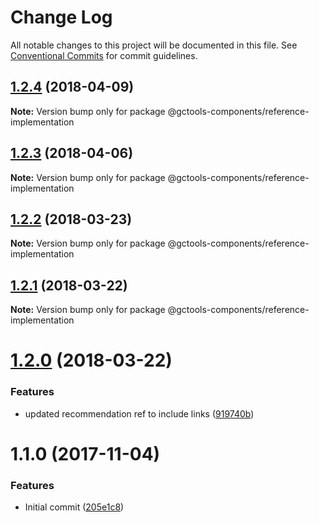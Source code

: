 # Change Log

All notable changes to this project will be documented in this file.
See [Conventional Commits](https://conventionalcommits.org) for commit guidelines.

<a name="1.2.4"></a>
## [1.2.4](https://github.com/gctools-outilsgc/gctools-components/compare/@gctools-components/reference-implementation@1.1.0...@gctools-components/reference-implementation@1.2.4) (2018-04-09)




**Note:** Version bump only for package @gctools-components/reference-implementation

<a name="1.2.3"></a>
## [1.2.3](https://github.com/gctools-outilsgc/gctools-components/compare/@gctools-components/reference-implementation@1.2.2...@gctools-components/reference-implementation@1.2.3) (2018-04-06)




**Note:** Version bump only for package @gctools-components/reference-implementation

<a name="1.2.2"></a>
## [1.2.2](https://github.com/gctools-outilsgc/gctools-components/compare/@gctools-components/reference-implementation@1.2.1...@gctools-components/reference-implementation@1.2.2) (2018-03-23)




**Note:** Version bump only for package @gctools-components/reference-implementation

<a name="1.2.1"></a>
## [1.2.1](https://github.com/gctools-outilsgc/gctools-components/compare/@gctools-components/reference-implementation@1.2.0...@gctools-components/reference-implementation@1.2.1) (2018-03-22)




**Note:** Version bump only for package @gctools-components/reference-implementation

<a name="1.2.0"></a>
# [1.2.0](https://github.com/gctools-outilsgc/gctools-components/compare/@gctools-components/reference-implementation@1.1.0...@gctools-components/reference-implementation@1.2.0) (2018-03-22)


### Features

* updated recommendation ref to include links ([919740b](https://github.com/gctools-outilsgc/gctools-components/commit/919740b))




<a name="1.1.0"></a>
# 1.1.0 (2017-11-04)


### Features

* Initial commit ([205e1c8](https://github.com/gctools-outilsgc/gctools-components/commit/205e1c8))

